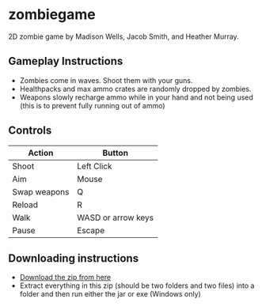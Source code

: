 # zombiegame
2D zombie game by Madison Wells, Jacob Smith, and Heather Murray.

## Gameplay Instructions
- Zombies come in waves. Shoot them with your guns.
- Healthpacks and max ammo crates are randomly dropped by zombies.
- Weapons slowly recharge ammo while in your hand and not being used (this is to prevent fully running out of ammo)

## Controls
|    Action    |       Button       |
| ------------ | ------------------ |
| Shoot        | Left Click         |
| Aim          | Mouse              |
| Swap weapons | Q                  |
| Reload       | R                  |
| Walk         | WASD or arrow keys |
| Pause        | Escape             |

## Downloading instructions
- [Download the zip from here](https://drive.google.com/open?id=0B0YNx2d9eUxscjJVaHA5V2lkdTg)
- Extract everything in this zip (should be two folders and two files) into a folder and then run either the jar or exe (Windows only) 
